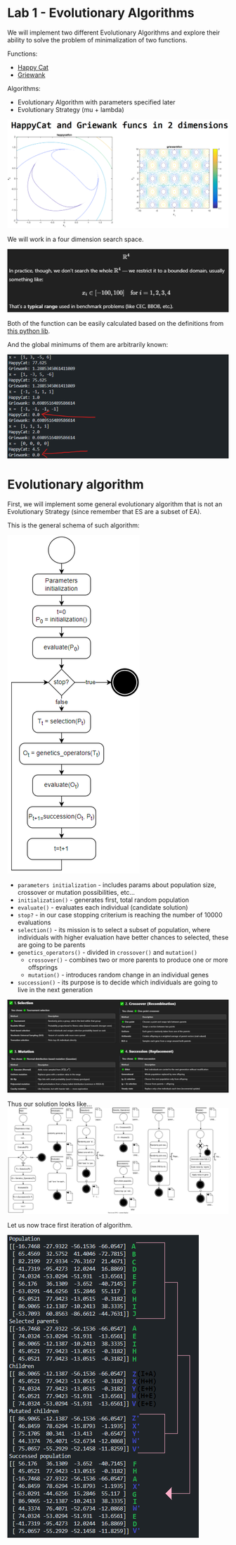 # Lab 1 - Evolutionary Algorithms

We will implement two different Evolutionary Algorithms and explore their ability to solve the problem of minimalization of two functions.

Functions:
- [Happy Cat](https://benchmarkfcns.info/doc/happycatfcn.html)
- [Griewank](https://benchmarkfcns.info/doc/griewankfcn.html)

Algorithms:
- Evolutionary Algorithm with parameters specified later
- Evolutionary Strategy (mu + lambda)

![](img/1.png)

We will work in a four dimension search space.

![](img/2.png)

Both of the function can be easily calculated based on the definitions from [this python lib](https://benchmarkfcns.info/fcns).


And the global minimums of them are arbitrarily known:

![](img/3.png)



# Evolutionary algorithm

First, we will implement some general evolutionary algorithm that is not an Evolutionary Strategy (since remember that ES are a subset of EA).

This is the general schema of such algorithm:

![](img/4.png)

- `parameters initialization` - includes params about population size,  crossover or mutation possibilities, etc...
- `initialization()` - generates first, total random population
- `evaluate()` - evaluates each individual (candidate solution)
- `stop?` - in our case stopping criterium is reaching the number of 10000 evaluations
- `selection()` - its mission is to select a subset of population, where individuals with higher evaluation have better chances to selected, these are going to be parents
- `genetics_operators()` - divided in `crossover()` and `mutation()`
    - `crossover()` - combines two or more parents to produce one or more offsprings
    - `mutation()` - introduces random change in an individual genes
- `succession()` - its purpose is to decide which individuals are going to live in the next generation

![](img/5.png)

Thus our solution looks like...
![](img/6.svg)

Let us now trace first iteration of algorithm.

![](img/7.png)

